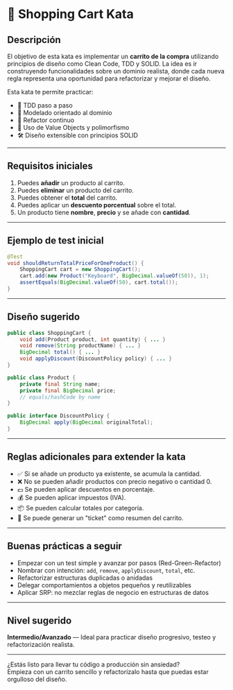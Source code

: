 # 🛒 Shopping Cart Kata

## Descripción

El objetivo de esta kata es implementar un **carrito de la compra** utilizando principios de diseño como Clean Code, TDD y SOLID. La idea es ir construyendo funcionalidades sobre un dominio realista, donde cada nueva regla representa una oportunidad para refactorizar y mejorar el diseño.

Esta kata te permite practicar:

- 🧪 TDD paso a paso
- 🧠 Modelado orientado al dominio
- 🔁 Refactor continuo
- 🧱 Uso de Value Objects y polimorfismo
- 🛠 Diseño extensible con principios SOLID

---

## Requisitos iniciales

1. Puedes **añadir** un producto al carrito.
2. Puedes **eliminar** un producto del carrito.
3. Puedes obtener el **total** del carrito.
4. Puedes aplicar un **descuento porcentual** sobre el total.
5. Un producto tiene **nombre**, **precio** y se añade con **cantidad**.

---

## Ejemplo de test inicial

```java
@Test
void shouldReturnTotalPriceForOneProduct() {
    ShoppingCart cart = new ShoppingCart();
    cart.add(new Product("Keyboard", BigDecimal.valueOf(50)), 1);
    assertEquals(BigDecimal.valueOf(50), cart.total());
}
```

---

## Diseño sugerido

```java
public class ShoppingCart {
    void add(Product product, int quantity) { ... }
    void remove(String productName) { ... }
    BigDecimal total() { ... }
    void applyDiscount(DiscountPolicy policy) { ... }
}
```

```java
public class Product {
    private final String name;
    private final BigDecimal price;
    // equals/hashCode by name
}
```

```java
public interface DiscountPolicy {
    BigDecimal apply(BigDecimal originalTotal);
}
```

---

## Reglas adicionales para extender la kata

- ✅ Si se añade un producto ya existente, se acumula la cantidad.
- ❌ No se pueden añadir productos con precio negativo o cantidad 0.
- 💵 Se pueden aplicar descuentos en porcentaje.
- 💰 Se pueden aplicar impuestos (IVA).
- 📦 Se pueden calcular totales por categoría.
- 🧾 Se puede generar un "ticket" como resumen del carrito.

---

## Buenas prácticas a seguir

- Empezar con un test simple y avanzar por pasos (Red-Green-Refactor)
- Nombrar con intención: `add`, `remove`, `applyDiscount`, `total`, etc.
- Refactorizar estructuras duplicadas o anidadas
- Delegar comportamientos a objetos pequeños y reutilizables
- Aplicar SRP: no mezclar reglas de negocio en estructuras de datos

---

## Nivel sugerido

**Intermedio/Avanzado** — Ideal para practicar diseño progresivo, testeo y refactorización realista.

---

¿Estás listo para llevar tu código a producción sin ansiedad?  
Empieza con un carrito sencillo y refactorízalo hasta que puedas estar orgulloso del diseño.

